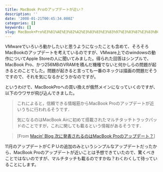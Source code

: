 ```yaml
---
title: MacBook Proのアップデートが近い？
description: ''
date: '2008-01-21T00:45:34.000Z'
categories: []
keywords: []
slug: MacBook+Pro%E3%81%AE%E3%82%A2%E3%83%83%E3%83%97%E3%83%87%E3%83%BC%E3%83%88%E3%81%8C%E8%BF%91%E3%81%84%EF%BC%9F
---
```

VMwareでいろいろ動かしたいと思うようになったことも含めて、そろそろMacBookのアップデートを考えているのですが、VMware上でのwindowsの動作についてApple Storeの人に聞いてみました。得られた回答はシンプルで、MacBook Pro、かつ256MBのVRAMを積んだ機種でないと何かしらの問題が起きるとのことでした。問題が起きると言っても一番のネックは描画の問題だそうですので、それを気になるかどうかなのですが。

というわけで、MacBookProへの買い換えが俄然メインになっていくのですが、以下のウワサが飛び込んできました。

> これによると，信頼できる情報筋からMacBook Proのアップデートが近いうちに行われるそうです．  
>   
> 気になるのはMacBook Airに初めて搭載されたマルチタッチトラックパッドのことですが，これに関しても載るという情報があるそうです．

> \[From [Macin’ Blog 次に発表されるのはMacBook Proのアップデート？](http://doubleko.blog18.fc2.com/blog-entry-3459.html)\]

11月のアップデートがＣＰＵの追加のみというシンプルなアップデートだったから、MacBook Proのアップデートが近いことは予想できていたので、驚くべきことではないのですが、マルチタッチも載るのですかね？わくわくして待っていることにします。